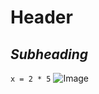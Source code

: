 # **Header**
## *Subheading*
`x = 2 * 5`
![Image](https://images.photowall.com/products/56997/animals-for-kids.jpg?h=699&q=85)

